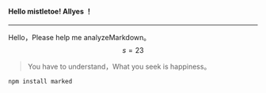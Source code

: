 #### Hello mistletoe! Allyes ！

* * *

Hello，Please help me analyzeMarkdown。 $$ s = 23 $$

> You have to understand，What you seek is happiness。

`npm install marked`

